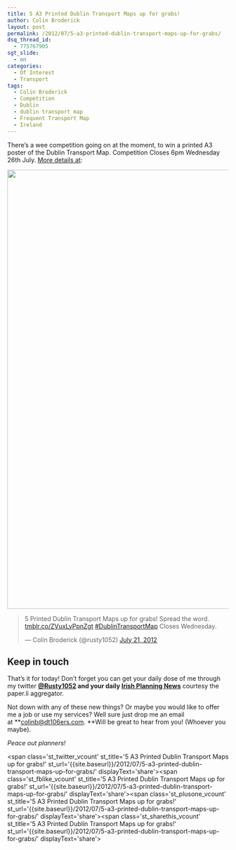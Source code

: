 ```yaml
---
title: 5 A3 Printed Dublin Transport Maps up for grabs!
author: Colin Broderick
layout: post
permalink: /2012/07/5-a3-printed-dublin-transport-maps-up-for-grabs/
dsq_thread_id:
  - 775767905
sgt_slide:
  - on
categories:
  - Of Interest
  - Transport
tags:
  - Colin Broderick
  - Competition
  - Dublin
  - dublin transport map
  - Frequent Transport Map
  - Ireland
---
```

There&#8217;s a wee competition going on at the moment, to win a printed A3 poster of the Dublin Transport Map. Competition Closes 6pm Wednesday 26th July. [More details at][1]:

[<img class="alignnone" title="Dublin Transport Map Competition" src="http://dl.dropbox.com/u/85348868/DSC_0147.jpg" alt="" width="1506" height="1000" />][1]

<blockquote class="twitter-tweet" width="500">
  <p>
    5 Printed Dublin Transport Maps up for grabs! Spread the word. <a href="http://t.co/bXLi1iNb" title="http://tmblr.co/ZVuxLyPpnZgt">tmblr.co/ZVuxLyPpnZgt</a> <a href="https://twitter.com/search/%23DublinTransportMap">#DublinTransportMap</a> Closes Wednesday.
  </p>
  
  <p>
    &mdash; Colin Broderick (@rusty1052) <a href="https://twitter.com/rusty1052/status/226763724684398592" data-datetime="2012-07-21T19:40:59+00:00">July 21, 2012</a>
  </p>
</blockquote>



## Keep in touch

That&#8217;s it for today! Don&#8217;t forget you can get your daily dose of me through my twitter **[@Rusty1052][2] **and your daily** <a href="http://paper.li/rusty1052/1319808325" target="_blank">Irish Planning News</a>** courtesy the paper.li aggregator.

Not down with any of these new things? Or maybe you would like to offer me a job or use my services? Well sure just drop me an email at **colinb@dt106ers.com. **Will be great to hear from you! (Whoever you maybe).

*Peace out planners!*

<span class='st\_twitter\_vcount' st\_title='5 A3 Printed Dublin Transport Maps up for grabs!' st\_url='{{site.baseurl}}/2012/07/5-a3-printed-dublin-transport-maps-up-for-grabs/' displayText='share'></span><span class='st\_fblike\_vcount' st\_title='5 A3 Printed Dublin Transport Maps up for grabs!' st\_url='{{site.baseurl}}/2012/07/5-a3-printed-dublin-transport-maps-up-for-grabs/' displayText='share'></span><span class='st\_plusone\_vcount' st\_title='5 A3 Printed Dublin Transport Maps up for grabs!' st\_url='{{site.baseurl}}/2012/07/5-a3-printed-dublin-transport-maps-up-for-grabs/' displayText='share'></span><span class='st\_sharethis\_vcount' st\_title='5 A3 Printed Dublin Transport Maps up for grabs!' st\_url='{{site.baseurl}}/2012/07/5-a3-printed-dublin-transport-maps-up-for-grabs/' displayText='share'></span>

 [1]: http://rustyswaffle.tumblr.com/post/27712174775/5-transport-maps-comp
 [2]: http://twitter.com/rusty1052